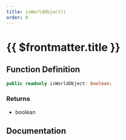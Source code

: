 ```yaml
---
title: isWorldObject()
order: 0
---
```


# {{ $frontmatter.title }}

## Function Definition

```ts
public readonly isWorldObject: boolean;
```

### Returns

* boolean

## Documentation

<!--@include: ./parts/isWorldObject.md-->
